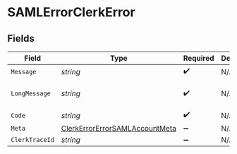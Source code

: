 # SAMLErrorClerkError


## Fields

| Field                                                                                       | Type                                                                                        | Required                                                                                    | Description                                                                                 | Example                                                                                     |
| ------------------------------------------------------------------------------------------- | ------------------------------------------------------------------------------------------- | ------------------------------------------------------------------------------------------- | ------------------------------------------------------------------------------------------- | ------------------------------------------------------------------------------------------- |
| `Message`                                                                                   | *string*                                                                                    | :heavy_check_mark:                                                                          | N/A                                                                                         | Invalid input                                                                               |
| `LongMessage`                                                                               | *string*                                                                                    | :heavy_check_mark:                                                                          | N/A                                                                                         | The input provided does not meet the requirements.                                          |
| `Code`                                                                                      | *string*                                                                                    | :heavy_check_mark:                                                                          | N/A                                                                                         | 400_bad_request                                                                             |
| `Meta`                                                                                      | [ClerkErrorErrorSAMLAccountMeta](../../Models/Components/ClerkErrorErrorSAMLAccountMeta.md) | :heavy_minus_sign:                                                                          | N/A                                                                                         | {}                                                                                          |
| `ClerkTraceId`                                                                              | *string*                                                                                    | :heavy_minus_sign:                                                                          | N/A                                                                                         | trace_123456789abcd                                                                         |